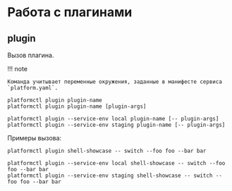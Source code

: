 # Работа с плагинами

## plugin

Вызов плагина.

!!! note

    Команда учитывает переменные окружения, заданные в манифесте сервиса
    `platform.yaml`.

```shell
platformctl plugin plugin-name
platformctl plugin plugin-name [plugin-args]

platformctl plugin --service-env local plugin-name [-- plugin-args]
platformctl plugin --service-env staging plugin-name [-- plugin-args]
```

Примеры вызова:

```shell
platformctl plugin shell-showcase -- switch --foo foo --bar bar

platformctl plugin --service-env local shell-showcase -- switch --foo foo --bar bar
platformctl plugin --service-env staging shell-showcase -- switch --foo foo --bar bar
```

